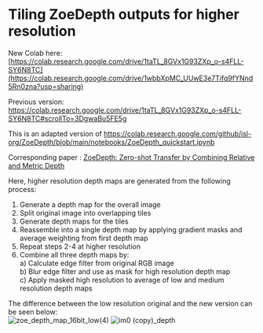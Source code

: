# Tiling ZoeDepth outputs for higher resolution

New Colab here: [https://colab.research.google.com/drive/1taTL_8GVx1G93ZXp_o-s4FLL-SY6N8TC](https://colab.research.google.com/drive/1wbbXpMC_UUwE3e7Tifq9fYNnd5Rn0zna?usp=sharing)

Previous version: https://colab.research.google.com/drive/1taTL_8GVx1G93ZXp_o-s4FLL-SY6N8TC#scrollTo=3DgwaBu5FE5g

This is an adapted version of https://colab.research.google.com/github/isl-org/ZoeDepth/blob/main/notebooks/ZoeDepth_quickstart.ipynb

Corresponding paper : [ZoeDepth: Zero-shot Transfer by Combining Relative and Metric Depth](https://arxiv.org/abs/2302.12288v1)

Here, higher resolution depth maps are generated from the following process:

1)  Generate a depth map for the overall image    
2)  Split original image into overlapping tiles    
3)  Generate depth maps for the tiles    
4)  Reassemble into a single depth map by applying gradient masks and average weighting from first depth map    
5)  Repeat steps 2-4 at higher resolution
6)  Combine all three depth maps by: <br>
        a) Calculate edge filter from original RGB image<br>
        b) Blur edge filter and use as mask for high resolution depth map<br>
        c) Apply masked high resolution to average of low and medium resolution depth maps

The difference between the low resolution original and the new version can be seen below:    
![zoe_depth_map_16bit_low(4)](https://github.com/BillFSmith/TilingZoeDepth/assets/66475393/64bef7b9-566b-4fbc-8a83-f3d393d13873)
![im0 (copy)_depth](https://github.com/BillFSmith/TilingZoeDepth/assets/66475393/8cebe785-a62c-4193-aa0c-7f90b17435ec)

    
